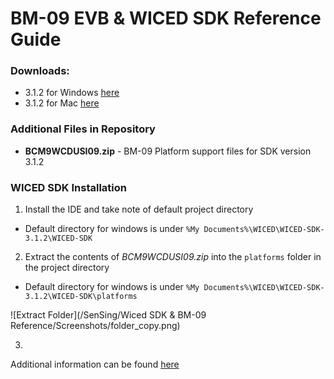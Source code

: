 # BM-09 EVB & WICED SDK Reference Guide

### Downloads:
* 3.1.2 for Windows [here](https://www.dropbox.com/s/j4oqhyq2p8ivw2n/WICED-SDK-3.1.2-IDE-Installer.exe?dl=0)
* 3.1.2 for Mac [here]( http://community.broadcom.com/community/wiced-wifi/wiced-wifi-documentation)

### Additional Files in Repository
* **BCM9WCDUSI09.zip** - BM-09 Platform support files for SDK version 3.1.2

### WICED SDK Installation
1. Install the IDE and take note of default project directory
  - Default directory for windows is under `%My Documents%\WICED\WICED-SDK-3.1.2\WICED-SDK`
2. Extract the contents of *BCM9WCDUSI09.zip* into the `platforms` folder in the project directory
  - Default directory for windows is under `%My Documents%\WICED\WICED-SDK-3.1.2\WICED-SDK\platforms`

  ![Extract Folder](/SenSing/Wiced SDK & BM-09 Reference/Screenshots/folder_copy.png)

3. 

Additional information can be found [here](http://community.broadcom.com/message/7619)
